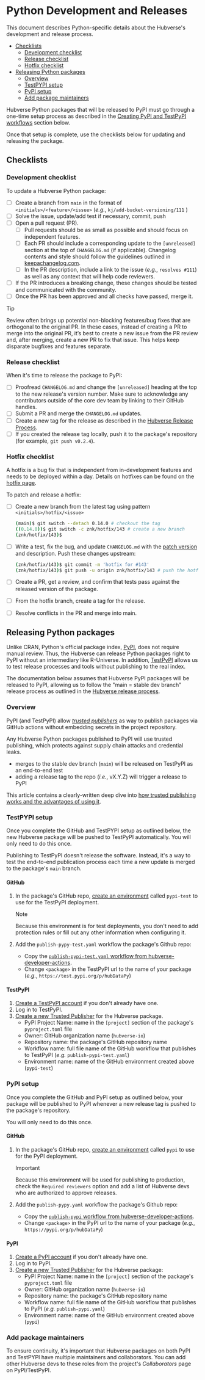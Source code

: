 # Python Development and Releases

This document describes Python-specific details about the Hubverse's
development and release process.

- [Checklists](#checklists)
    - [Development checklist](#development-checklist)
    - [Release checklist](#release-checklist)
    - [Hotfix checklist](#hotfix-checklist)
- [Releasing Python packages](#releasing-python-packages)
    - [Overview](#overview)
    - [TestPYPI setup](#testpypi-setup)
    - [PyPI setup](#pypi-setup)
    - [Add package maintainers](#add-package-maintainers)

Hubverse Python packages that will be released to PyPI must go through a
one-time setup process as described in the
[Creating PyPI and TestPyPI workflows](#creating-pypi-and-testpypi-workflows)
section below.

Once that setup is complete, use the checklists below for updating and releasing
the package.

## Checklists

### Development checklist

To update a Hubverse Python package:

- [ ] Create a branch from `main` in the format of
`<initials>/<feature>/<issue>` (_e.g._, `kj/add-bucket-versioning/111` )
- [ ] Solve the issue, update/add test if necessary, commit, push
- [ ] Open a pull request (PR).
  - [ ] Pull requests should be as small as possible and should focus on
    independent features.
  - [ ] Each PR should include a corresponding update to the `[unreleased]`
    section at the top of `CHANGELOG.md` (if applicable). Changelog
    contents and style should follow the guidelines outlined in
    [keepachangelog.com](https://keepachangelog.com/).
  - [ ] In the PR description, include a link to the issue (_e.g._,
    `resolves #111`) as well as any context that will help code reviewers.
- [ ] If the PR introduces a breaking change, these changes should be tested
  and communicated with the community.
- [ ] Once the PR has been approved and all checks have passed, merge it.

> [!TIP]
> Review often brings up potential non-blocking features/bug fixes that are
> orthogonal to the original PR. In these cases, instead of creating a PR to
> merge into the original PR, it’s best to create a new issue from the PR
> review and, after merging, create a new PR to fix that issue. This helps keep
> disparate bugfixes and features separate.

### Release checklist

When it's time to release the package to PyPI:

- [ ] Proofread `CHANGELOG.md` and change the `[unreleased]` heading at the top
to the new release's version number. Make sure to acknowledge any contributors
outside of the core dev team by linking to their GitHub handles.
- [ ] Submit a PR and merge the `CHANGELOG.md` updates.
- [ ] Create a new tag for the release as described in the
[Hubverse Release Process](release-process.md#releases).
- [ ] If you created the release tag locally, push it to the package's
repository (for example, `git push v0.2.4`).

### Hotfix checklist

A hotfix is a bug fix that is independent from in-development features and
needs to be deployed within a day. Details on hotfixes can be found on the
[hotfix page](hotfix.md).

To patch and release a hotfix:

- [ ] Create a new branch from the latest tag using pattern
`<initials>/hotfix/<issue>`

    ```sh
    (main)$ git switch --detach 0.14.0 # checkout the tag
    ((0.14.0))$ git switch -c znk/hotfix/143 # create a new branch
    (znk/hotfix/143)$
    ```

- [ ] Write a test, fix the bug, and update `CHANGELOG.md` with the
[patch version](release-process.md#patch) and description. Push these changes
upstream:

    ```sh
    (znk/hotfix/143)$ git commit -m 'hotfix for #143'
    (znk/hotfix/143)$ git push -u origin znk/hotfix/143 # push the hotfix
    ```

- [ ] Create a PR, get a review, and confirm that tests pass against the
released version of the package.
- [ ] From the hotfix branch, create a tag for the release.
- [ ] Resolve conflicts in the PR and merge into main.

## Releasing Python packages

Unlike CRAN, Python's official package index, [PyPI](https://pypi.org/), does
not require manual review. Thus, the Hubverse can release Python packages
right to PyPI without an intermediary like R-Universe. In addition,
[TestPyPI](https://test.pypi.org/) allows us to test release processes and
tools without publishing to the real index.

The documentation below assumes that Hubverse PyPI packages will be released
to PyPI, allowing us to follow the "main = stable dev branch" release process
as outlined in the [Hubverse release process](release-process.md).

### Overview

PyPI (and TestPyPI) allow
[_trusted publishers_](https://docs.pypi.org/trusted-publishers/) as way to
publish packages via GitHub actions without embedding secrets in the project
repository.

Any Hubverse Python packages published to PyPI will use trusted publishing,
which protects against supply chain attacks and credential leaks.

- merges to the stable dev branch (`main`) will be released on TestPyPI as an end-to-end test
- adding a release tag to the repo (_i.e._, vX.Y.Z) will trigger a release to PyPI

This article contains a clearly-written deep dive into
[how trusted publishing works and the advantages of using it](https://blog.trailofbits.com/2023/05/23/trusted-publishing-a-new-benchmark-for-packaging-security/).

### TestPYPI setup

Once you complete the GitHub and TestPYPI setup as outlined below, the new
Hubverse package will be pushed to TestPyPI automatically. You will only need
to do this once.

Publishing to TestPyPI doesn't release the software. Instead, it's a way to test
the end-to-end publication process each time a new update is merged to the
package's `main` branch.

#### GitHub

1. In the package's GitHub repo,
[create an environment](https://docs.github.com/en/actions/managing-workflow-runs-and-deployments/managing-deployments/managing-environments-for-deployment) called `pypi-test` to use for the
TestPyPI deployment.

    > [!NOTE]
    > Because this environment is for test deployments, you don't need to add
    > protection rules or fill out any other information when configuring it.

2. Add the `publish-pypy-test.yaml` workflow the package's Github repo:
    - Copy the [`publish-pypi-test.yaml` workflow from hubverse-developer-actions](https://github.com/hubverse-org/hubverse-developer-actions/tree/main/publish-pypi-test/publish-pypi-test.yaml).
    - Change `<package>` in the TestPyPI url to the name of your package
    (_e.g._, `https://test.pypi.org/p/hubDataPy`)

#### TestPyPI

1. [Create a TestPyPI account](https://test.pypi.org/account/register/) if you
don't already have one.
2. Log in to TestPyPI.
3. [Create a new Trusted Publisher](https://test.pypi.org/manage/account/publishing/)
for the Hubverse package.
    - PyPI Project Name: name in the `[project]` section of the package's
    `pyproject.toml` file
    - Owner: GitHub organization name (`hubverse-io`)
    - Repository name: the package's GitHub repository name
    - Workflow name: full file name of the GitHub workflow that publishes to
    TestPyPI (_e.g._ `publish-pypi-test.yaml`)
    - Environment name: name of the GitHub environment created above
    (`pypi-test`)

### PyPI setup

Once you complete the GitHub and PyPI setup as outlined below, your package will
be published to PyPI whenever a new release tag is pushed to the package's
repository.

You will only need to do this once.

#### GitHub

1. In the package's GitHub repo,
[create an environment](https://docs.github.com/en/actions/managing-workflow-runs-and-deployments/managing-deployments/managing-environments-for-deployment) called `pypi` to use for the
PyPI deployment.

    > [!IMPORTANT]
    > Because this environment will be used for publishing to production,
    > check the `Required reviewers` option and add a list of Hubverse devs who
    > are authorized to approve releases.

2. Add the `publish-pypy.yaml` workflow the package's Github repo:
    - Copy the [`publish-pypi` workflow from hubverse-developer-actions](https://github.com/hubverse-org/hubverse-developer-actions/tree/main/publish-pypi/publish-pypi.yaml).
    - Change `<package>` in the PyPI url to the name of your package
    (_e.g._, `https://pypi.org/p/hubDataPy`)

#### PyPI

1. [Create a PyPI account](https://pypi.org/account/register/) if you
don't already have one.
2. Log in to PyPI.
3. [Create a new Trusted Publisher](https://pypi.org/manage/account/publishing/)
for the Hubverse package:
    - PyPI Project Name: name in the `[project]` section of the package's
    `pyproject.toml` file
    - Owner: GitHub organization name (`hubverse-io`)
    - Repository name: the package's GitHub repository name
    - Workflow name: full file name of the GitHub workflow that publishes to
    PyPI (_e.g._ `publish-pypi.yaml`)
    - Environment name: name of the GitHub environment created above
    (`pypi`)

### Add package maintainers

To ensure continuity, it's important that Hubverse packages on both PyPI and
TestPYPI have multiple maintainers and collaborators. You can add other Hubverse
devs to these roles from the project's _Collaborators_ page on PyPI/TestPyPI.
